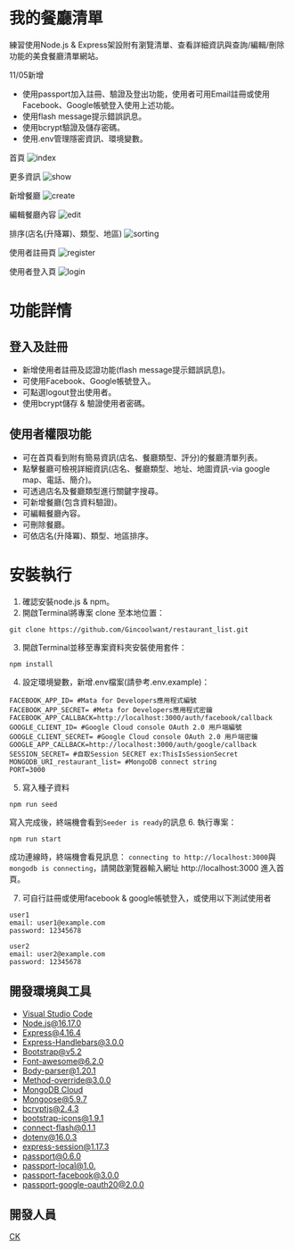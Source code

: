 # 我的餐廳清單
練習使用Node.js & Express架設附有瀏覽清單、查看詳細資訊與查詢/編輯/刪除功能的美食餐廳清單網站。


11/05新增 
+ 使用passport加入註冊、驗證及登出功能，使用者可用Email註冊或使用Facebook、Google帳號登入使用上述功能。
+ 使用flash message提示錯誤訊息。
+ 使用bcrypt驗證及儲存密碼。
+ 使用.env管理隱密資訊、環境變數。

首頁
![index](./public/images/index.png)

更多資訊
![show](./public/images/show.png)

新增餐廳
![create](./public/images/create.png)

編輯餐廳內容
![edit](./public/images/edit.png)

排序(店名(升降冪)、類型、地區)
![sorting](./public/images/sorting.png)

使用者註冊頁
![register](./public/images/register.png)

使用者登入頁
![login](./public/images/login.png)

# 功能詳情
## 登入及註冊
+ 新增使用者註冊及認證功能(flash message提示錯誤訊息)。
+ 可使用Facebook、Google帳號登入。
+ 可點選logout登出使用者。
+ 使用bcrypt儲存 & 驗證使用者密碼。
## 使用者權限功能
+ 可在首頁看到附有簡易資訊(店名、餐廳類型、評分)的餐廳清單列表。
+ 點擊餐廳可檢視詳細資訊(店名、餐廳類型、地址、地圖資訊-via google map、電話、簡介)。
+ 可透過店名及餐廳類型進行關鍵字搜尋。
+ 可新增餐廳(包含資料驗證)。
+ 可編輯餐廳內容。
+ 可刪除餐廳。
+ 可依店名(升降冪)、類型、地區排序。

# 安裝執行
1. 確認安裝node.js & npm。
2. 開啟Terminal將專案 clone 至本地位置：
```
git clone https://github.com/Gincoolwant/restaurant_list.git
```
3. 開啟Terminal並移至專案資料夾安裝使用套件： 
```
npm install
```
4. 設定環境變數，新增.env檔案(請參考.env.example)：
```
FACEBOOK_APP_ID= #Mata for Developers應用程式編號
FACEBOOK_APP_SECRET= #Meta for Developers應用程式密鑰
FACEBOOK_APP_CALLBACK=http://localhost:3000/auth/facebook/callback
GOOGLE_CLIENT_ID= #Google Cloud console OAuth 2.0 用戶端編號
GOOGLE_CLIENT_SECRET= #Google Cloud console OAuth 2.0 用戶端密鑰
GOOGLE_APP_CALLBACK=http://localhost:3000/auth/google/callback
SESSION_SECRET= #自取Session SECRET ex:ThisIsSessionSecret 
MONGODB_URI_restaurant_list= #MongoDB connect string
PORT=3000
```
5. 寫入種子資料
```
npm run seed
```
寫入完成後，終端機會看到`Seeder is ready`的訊息
6. 執行專案：
```
npm run start
```

成功連線時，終端機會看見訊息： `connecting to http://localhost:3000`與`mongodb is connecting`，請開啟瀏覽器輸入網址 http://localhost:3000 進入首頁。

7. 可自行註冊或使用facebook & google帳號登入，或使用以下測試使用者
```
user1
email: user1@example.com
password: 12345678

user2
email: user2@example.com
password: 12345678
```

## 開發環境與工具
+ [Visual Studio Code](https://visualstudio.microsoft.com/zh-hant/)
+ [Node.js@16.17.0](https://nodejs.org/en/)
+ [Express@4.16.4](https://www.npmjs.com/package/express)
+ [Express-Handlebars@3.0.0](https://www.npmjs.com/package/express-handlebars)
+ [Bootstrap@v5.2](https://getbootstrap.com/)
+ [Font-awesome@6.2.0](https://fontawesome.com/)
+ [Body-parser@1.20.1](https://www.npmjs.com/package/body-parser)
+ [Method-override@3.0.0](https://www.npmjs.com/package/method-override)
+ [MongoDB Cloud](https://www.mongodb.com/)
+ [Mongoose@5.9.7](https://mongoosejs.com/)
+ [bcryptjs@2.4.3](https://www.npmjs.com/package/bcryptjs)
+ [bootstrap-icons@1.9.1](https://icons.getbootstrap.com/)
+ [connect-flash@0.1.1](https://www.npmjs.com/package/connect-flash)
+ [dotenv@16.0.3](https://www.npmjs.com/package/dotenv)
+ [express-session@1.17.3](https://www.npmjs.com/package/express-session)
+ [passport@0.6.0](https://www.npmjs.com/package/passport)
+ [passport-local@1.0.](https://www.passportjs.org/)
+ [passport-facebook@3.0.0](https://www.passportjs.org/)
+ [passport-google-oauth20@2.0.0](https://www.passportjs.org/)

## 開發人員
[CK](https://github.com/Gincoolwant)